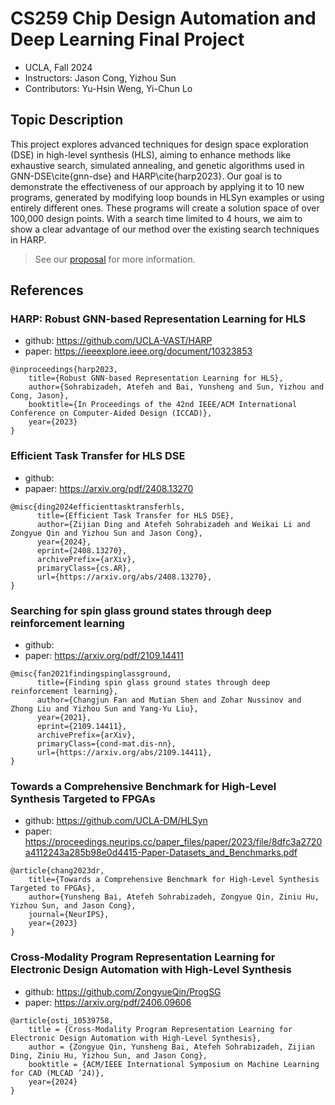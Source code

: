 # CS259 Chip Design Automation and Deep Learning Final Project
- UCLA, Fall 2024
- Instructors: Jason Cong, Yizhou Sun
- Contributors: Yu-Hsin Weng, Yi-Chun Lo
## Topic Description
This project explores advanced techniques for design space exploration (DSE) in high-level synthesis (HLS), aiming to enhance methods like exhaustive search, simulated annealing, and genetic algorithms used in GNN-DSE\cite{gnn-dse} and HARP\cite{harp2023}. Our goal is to demonstrate the effectiveness of our approach by applying it to 10 new programs, generated by modifying loop bounds in HLSyn examples or using entirely different ones. These programs will create a solution space of over 100,000 design points. With a search time limited to 4 hours, we aim to show a clear advantage of our method over the existing search techniques in HARP.
> See our [proposal](proposal.pdf) for more information.
## References
### HARP:  Robust GNN-based Representation Learning for HLS
- github: https://github.com/UCLA-VAST/HARP
- paper: https://ieeexplore.ieee.org/document/10323853

```
@inproceedings{harp2023,
    title={Robust GNN-based Representation Learning for HLS},
    author={Sohrabizadeh, Atefeh and Bai, Yunsheng and Sun, Yizhou and Cong, Jason},
    booktitle={In Proceedings of the 42nd IEEE/ACM International Conference on Computer-Aided Design (ICCAD)},
    year={2023}
}
```
### Efficient Task Transfer for HLS DSE
- github: 
- papaer: https://arxiv.org/pdf/2408.13270
```
@misc{ding2024efficienttasktransferhls,
      title={Efficient Task Transfer for HLS DSE}, 
      author={Zijian Ding and Atefeh Sohrabizadeh and Weikai Li and Zongyue Qin and Yizhou Sun and Jason Cong},
      year={2024},
      eprint={2408.13270},
      archivePrefix={arXiv},
      primaryClass={cs.AR},
      url={https://arxiv.org/abs/2408.13270}, 
}
```
### Searching for spin glass ground states through deep reinforcement learning
- github:
- paper: https://arxiv.org/pdf/2109.14411
```
@misc{fan2021findingspinglassground,
      title={Finding spin glass ground states through deep reinforcement learning}, 
      author={Changjun Fan and Mutian Shen and Zohar Nussinov and Zhong Liu and Yizhou Sun and Yang-Yu Liu},
      year={2021},
      eprint={2109.14411},
      archivePrefix={arXiv},
      primaryClass={cond-mat.dis-nn},
      url={https://arxiv.org/abs/2109.14411}, 
}
```
### Towards a Comprehensive Benchmark for High-Level Synthesis Targeted to FPGAs
- github: https://github.com/UCLA-DM/HLSyn
- paper: https://proceedings.neurips.cc/paper_files/paper/2023/file/8dfc3a2720a4112243a285b98e0d4415-Paper-Datasets_and_Benchmarks.pdf
```
@article{chang2023dr,
    title={Towards a Comprehensive Benchmark for High-Level Synthesis Targeted to FPGAs},
    author={Yunsheng Bai, Atefeh Sohrabizadeh, Zongyue Qin, Ziniu Hu, Yizhou Sun, and Jason Cong},
    journal={NeurIPS},
    year={2023}
}
```
### Cross-Modality Program Representation Learning for Electronic Design Automation with High-Level Synthesis
- github: https://github.com/ZongyueQin/ProgSG
- paper: https://arxiv.org/pdf/2406.09606
```
@article{osti_10539758,
    title = {Cross-Modality Program Representation Learning for Electronic Design Automation with High-Level Synthesis},
    author = {Zongyue Qin, Yunsheng Bai, Atefeh Sohrabizadeh, Zijian Ding, Ziniu Hu, Yizhou Sun, and Jason Cong},
    booktitle = {ACM/IEEE International Symposium on Machine Learning for CAD (MLCAD ’24)},
    year={2024}
}
```
